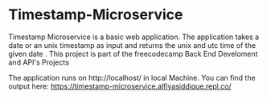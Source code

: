 # Timestamp-Microservice
Timestamp Microservice is a basic web application. The application takes a date or an unix timestamp as input and returns the unix and utc time of the given date . This project is part of the freecodecamp Back End Develoment and API's Projects

The application runs on http://localhost/ in local Machine.
You can find the output here: https://timestamp-microservice.alfiyasiddique.repl.co/
